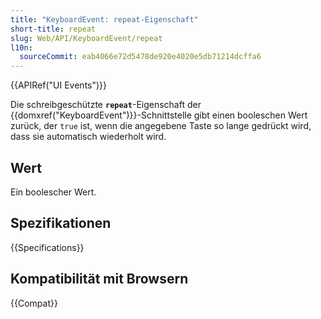 ```yaml
---
title: "KeyboardEvent: repeat-Eigenschaft"
short-title: repeat
slug: Web/API/KeyboardEvent/repeat
l10n:
  sourceCommit: eab4066e72d5478de920e4020e5db71214dcffa6
---
```


{{APIRef("UI Events")}}

Die schreibgeschützte **`repeat`**-Eigenschaft der {{domxref("KeyboardEvent")}}-Schnittstelle gibt einen booleschen Wert zurück, der `true` ist, wenn die angegebene Taste so lange gedrückt wird, dass sie automatisch wiederholt wird.

## Wert

Ein boolescher Wert.

## Spezifikationen

{{Specifications}}

## Kompatibilität mit Browsern

{{Compat}}
